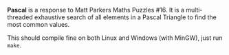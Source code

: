 **Pascal** is a response to Matt Parkers Maths Puzzles #16.
It is a multi-threaded exhaustive search of all elements in a Pascal Triangle to find the most common values.

This should compile fine on both Linux and Windows (with MinGW), just run `make`.
